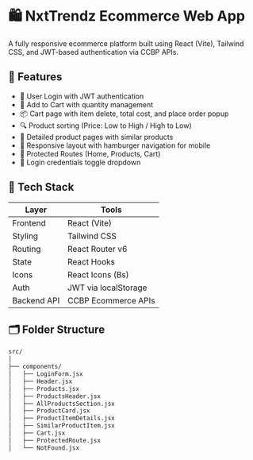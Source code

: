 # 🛍️ NxtTrendz Ecommerce Web App

A fully responsive ecommerce platform built using React (Vite), Tailwind CSS, and JWT-based authentication via CCBP APIs.

## 🚀 Features

- 🔐 User Login with JWT authentication
- 🛒 Add to Cart with quantity management
- 📦 Cart page with item delete, total cost, and place order popup
- 🔍 Product sorting (Price: Low to High / High to Low)
- 🧾 Detailed product pages with similar products
- 📱 Responsive layout with hamburger navigation for mobile
- 📄 Protected Routes (Home, Products, Cart)
- 💬 Login credentials toggle dropdown

## 🧰 Tech Stack

| Layer       | Tools               |
|------------|---------------------|
| Frontend   | React (Vite)        |
| Styling    | Tailwind CSS        |
| Routing    | React Router v6     |
| State      | React Hooks         |
| Icons      | React Icons (Bs)    |
| Auth       | JWT via localStorage|
| Backend API| CCBP Ecommerce APIs |

## 🗂️ Folder Structure

```bash
src/
│
├── components/
│   ├── LoginForm.jsx
│   ├── Header.jsx
│   ├── Products.jsx
│   ├── ProductsHeader.jsx
│   ├── AllProductsSection.jsx
│   ├── ProductCard.jsx
│   ├── ProductItemDetails.jsx
│   ├── SimilarProductItem.jsx
│   ├── Cart.jsx
│   ├── ProtectedRoute.jsx
│   └── NotFound.jsx
